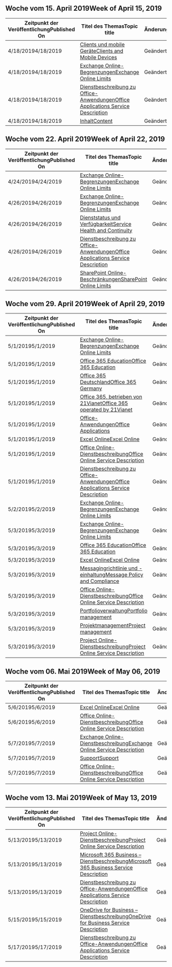 <!-- This file is generated automatically each week. Changes made to this file will be overwritten.-->




## <a name="week-of-april-15-2019"></a><span data-ttu-id="c0d31-101">Woche vom 15. April 2019</span><span class="sxs-lookup"><span data-stu-id="c0d31-101">Week of April 15, 2019</span></span>


| <span data-ttu-id="c0d31-102">Zeitpunkt der Veröffentlichung</span><span class="sxs-lookup"><span data-stu-id="c0d31-102">Published On</span></span> |<span data-ttu-id="c0d31-103">Titel des Themas</span><span class="sxs-lookup"><span data-stu-id="c0d31-103">Topic title</span></span> | <span data-ttu-id="c0d31-104">Änderung</span><span class="sxs-lookup"><span data-stu-id="c0d31-104">Change</span></span> |
|------|------------|--------|
| <span data-ttu-id="c0d31-105">4/18/2019</span><span class="sxs-lookup"><span data-stu-id="c0d31-105">4/18/2019</span></span> | [<span data-ttu-id="c0d31-106">Clients und mobile Geräte</span><span class="sxs-lookup"><span data-stu-id="c0d31-106">Clients and Mobile Devices</span></span>](/Office365/ServiceDescriptions/exchange-online-service-description/clients-and-mobile-devices) | <span data-ttu-id="c0d31-107">Geändert</span><span class="sxs-lookup"><span data-stu-id="c0d31-107">modified</span></span> |
| <span data-ttu-id="c0d31-108">4/18/2019</span><span class="sxs-lookup"><span data-stu-id="c0d31-108">4/18/2019</span></span> | [<span data-ttu-id="c0d31-109">Exchange Online-Begrenzungen</span><span class="sxs-lookup"><span data-stu-id="c0d31-109">Exchange Online Limits</span></span>](/Office365/ServiceDescriptions/exchange-online-service-description/exchange-online-limits) | <span data-ttu-id="c0d31-110">Geändert</span><span class="sxs-lookup"><span data-stu-id="c0d31-110">modified</span></span> |
| <span data-ttu-id="c0d31-111">4/18/2019</span><span class="sxs-lookup"><span data-stu-id="c0d31-111">4/18/2019</span></span> | [<span data-ttu-id="c0d31-112">Dienstbeschreibung zu Office-Anwendungen</span><span class="sxs-lookup"><span data-stu-id="c0d31-112">Office Applications Service Description</span></span>](/Office365/ServiceDescriptions/office-applications-service-description/office-applications-service-description) | <span data-ttu-id="c0d31-113">Geändert</span><span class="sxs-lookup"><span data-stu-id="c0d31-113">modified</span></span> |
| <span data-ttu-id="c0d31-114">4/18/2019</span><span class="sxs-lookup"><span data-stu-id="c0d31-114">4/18/2019</span></span> | [<span data-ttu-id="c0d31-115">Inhalt</span><span class="sxs-lookup"><span data-stu-id="c0d31-115">Content</span></span>](/Office365/ServiceDescriptions/sharepoint-online-service-description/content) | <span data-ttu-id="c0d31-116">Geändert</span><span class="sxs-lookup"><span data-stu-id="c0d31-116">modified</span></span> |


## <a name="week-of-april-22-2019"></a><span data-ttu-id="c0d31-117">Woche vom 22. April 2019</span><span class="sxs-lookup"><span data-stu-id="c0d31-117">Week of April 22, 2019</span></span>


| <span data-ttu-id="c0d31-118">Zeitpunkt der Veröffentlichung</span><span class="sxs-lookup"><span data-stu-id="c0d31-118">Published On</span></span> |<span data-ttu-id="c0d31-119">Titel des Themas</span><span class="sxs-lookup"><span data-stu-id="c0d31-119">Topic title</span></span> | <span data-ttu-id="c0d31-120">Änderung</span><span class="sxs-lookup"><span data-stu-id="c0d31-120">Change</span></span> |
|------|------------|--------|
| <span data-ttu-id="c0d31-121">4/24/2019</span><span class="sxs-lookup"><span data-stu-id="c0d31-121">4/24/2019</span></span> | [<span data-ttu-id="c0d31-122">Exchange Online-Begrenzungen</span><span class="sxs-lookup"><span data-stu-id="c0d31-122">Exchange Online Limits</span></span>](/Office365/ServiceDescriptions/exchange-online-service-description/exchange-online-limits) | <span data-ttu-id="c0d31-123">Geändert</span><span class="sxs-lookup"><span data-stu-id="c0d31-123">modified</span></span> |
| <span data-ttu-id="c0d31-124">4/26/2019</span><span class="sxs-lookup"><span data-stu-id="c0d31-124">4/26/2019</span></span> | [<span data-ttu-id="c0d31-125">Exchange Online-Begrenzungen</span><span class="sxs-lookup"><span data-stu-id="c0d31-125">Exchange Online Limits</span></span>](/Office365/ServiceDescriptions/exchange-online-service-description/exchange-online-limits) | <span data-ttu-id="c0d31-126">Geändert</span><span class="sxs-lookup"><span data-stu-id="c0d31-126">modified</span></span> |
| <span data-ttu-id="c0d31-127">4/26/2019</span><span class="sxs-lookup"><span data-stu-id="c0d31-127">4/26/2019</span></span> | [<span data-ttu-id="c0d31-128">Dienststatus und Verfügbarkeit</span><span class="sxs-lookup"><span data-stu-id="c0d31-128">Service Health and Continuity</span></span>](/Office365/ServiceDescriptions/office-365-platform-service-description/service-health-and-continuity) | <span data-ttu-id="c0d31-129">Geändert</span><span class="sxs-lookup"><span data-stu-id="c0d31-129">modified</span></span> |
| <span data-ttu-id="c0d31-130">4/26/2019</span><span class="sxs-lookup"><span data-stu-id="c0d31-130">4/26/2019</span></span> | [<span data-ttu-id="c0d31-131">Dienstbeschreibung zu Office-Anwendungen</span><span class="sxs-lookup"><span data-stu-id="c0d31-131">Office Applications Service Description</span></span>](/Office365/ServiceDescriptions/office-applications-service-description/office-applications-service-description) | <span data-ttu-id="c0d31-132">Geändert</span><span class="sxs-lookup"><span data-stu-id="c0d31-132">modified</span></span> |
| <span data-ttu-id="c0d31-133">4/26/2019</span><span class="sxs-lookup"><span data-stu-id="c0d31-133">4/26/2019</span></span> | [<span data-ttu-id="c0d31-134">SharePoint Online-Beschränkungen</span><span class="sxs-lookup"><span data-stu-id="c0d31-134">SharePoint Online Limits</span></span>](/Office365/ServiceDescriptions/sharepoint-online-service-description/sharepoint-online-limits) | <span data-ttu-id="c0d31-135">Geändert</span><span class="sxs-lookup"><span data-stu-id="c0d31-135">modified</span></span> |


## <a name="week-of-april-29-2019"></a><span data-ttu-id="c0d31-136">Woche vom 29. April 2019</span><span class="sxs-lookup"><span data-stu-id="c0d31-136">Week of April 29, 2019</span></span>


| <span data-ttu-id="c0d31-137">Zeitpunkt der Veröffentlichung</span><span class="sxs-lookup"><span data-stu-id="c0d31-137">Published On</span></span> |<span data-ttu-id="c0d31-138">Titel des Themas</span><span class="sxs-lookup"><span data-stu-id="c0d31-138">Topic title</span></span> | <span data-ttu-id="c0d31-139">Änderung</span><span class="sxs-lookup"><span data-stu-id="c0d31-139">Change</span></span> |
|------|------------|--------|
| <span data-ttu-id="c0d31-140">5/1/2019</span><span class="sxs-lookup"><span data-stu-id="c0d31-140">5/1/2019</span></span> | [<span data-ttu-id="c0d31-141">Exchange Online-Begrenzungen</span><span class="sxs-lookup"><span data-stu-id="c0d31-141">Exchange Online Limits</span></span>](/Office365/ServiceDescriptions/exchange-online-service-description/exchange-online-limits) | <span data-ttu-id="c0d31-142">Geändert</span><span class="sxs-lookup"><span data-stu-id="c0d31-142">modified</span></span> |
| <span data-ttu-id="c0d31-143">5/1/2019</span><span class="sxs-lookup"><span data-stu-id="c0d31-143">5/1/2019</span></span> | [<span data-ttu-id="c0d31-144">Office 365 Education</span><span class="sxs-lookup"><span data-stu-id="c0d31-144">Office 365 Education</span></span>](/Office365/ServiceDescriptions/office-365-platform-service-description/office-365-education) | <span data-ttu-id="c0d31-145">Geändert</span><span class="sxs-lookup"><span data-stu-id="c0d31-145">modified</span></span> |
| <span data-ttu-id="c0d31-146">5/1/2019</span><span class="sxs-lookup"><span data-stu-id="c0d31-146">5/1/2019</span></span> | [<span data-ttu-id="c0d31-147">Office 365 Deutschland</span><span class="sxs-lookup"><span data-stu-id="c0d31-147">Office 365 Germany</span></span>](/Office365/ServiceDescriptions/office-365-platform-service-description/office-365-germany) | <span data-ttu-id="c0d31-148">Geändert</span><span class="sxs-lookup"><span data-stu-id="c0d31-148">modified</span></span> |
| <span data-ttu-id="c0d31-149">5/1/2019</span><span class="sxs-lookup"><span data-stu-id="c0d31-149">5/1/2019</span></span> | [<span data-ttu-id="c0d31-150">Office 365, betrieben von 21Vianet</span><span class="sxs-lookup"><span data-stu-id="c0d31-150">Office 365 operated by 21Vianet</span></span>](/Office365/ServiceDescriptions/office-365-platform-service-description/office-365-operated-by-21vianet) | <span data-ttu-id="c0d31-151">Geändert</span><span class="sxs-lookup"><span data-stu-id="c0d31-151">modified</span></span> |
| <span data-ttu-id="c0d31-152">5/1/2019</span><span class="sxs-lookup"><span data-stu-id="c0d31-152">5/1/2019</span></span> | [<span data-ttu-id="c0d31-153">Office-Anwendungen</span><span class="sxs-lookup"><span data-stu-id="c0d31-153">Office Applications</span></span>](/Office365/ServiceDescriptions/office-applications-service-description/office-applications) | <span data-ttu-id="c0d31-154">Geändert</span><span class="sxs-lookup"><span data-stu-id="c0d31-154">modified</span></span> |
| <span data-ttu-id="c0d31-155">5/1/2019</span><span class="sxs-lookup"><span data-stu-id="c0d31-155">5/1/2019</span></span> | [<span data-ttu-id="c0d31-156">Excel Online</span><span class="sxs-lookup"><span data-stu-id="c0d31-156">Excel Online</span></span>](/Office365/ServiceDescriptions/office-online-service-description/excel-online) | <span data-ttu-id="c0d31-157">Geändert</span><span class="sxs-lookup"><span data-stu-id="c0d31-157">modified</span></span> |
| <span data-ttu-id="c0d31-158">5/1/2019</span><span class="sxs-lookup"><span data-stu-id="c0d31-158">5/1/2019</span></span> | [<span data-ttu-id="c0d31-159">Office Online-Dienstbeschreibung</span><span class="sxs-lookup"><span data-stu-id="c0d31-159">Office Online Service Description</span></span>](/Office365/ServiceDescriptions/office-online-service-description/office-online-service-description) | <span data-ttu-id="c0d31-160">Geändert</span><span class="sxs-lookup"><span data-stu-id="c0d31-160">modified</span></span> |
| <span data-ttu-id="c0d31-161">5/1/2019</span><span class="sxs-lookup"><span data-stu-id="c0d31-161">5/1/2019</span></span> | [<span data-ttu-id="c0d31-162">Dienstbeschreibung zu Office-Anwendungen</span><span class="sxs-lookup"><span data-stu-id="c0d31-162">Office Applications Service Description</span></span>](/Office365/ServiceDescriptions/office-applications-service-description/office-applications-service-description) | <span data-ttu-id="c0d31-163">Geändert</span><span class="sxs-lookup"><span data-stu-id="c0d31-163">modified</span></span> |
| <span data-ttu-id="c0d31-164">5/2/2019</span><span class="sxs-lookup"><span data-stu-id="c0d31-164">5/2/2019</span></span> | [<span data-ttu-id="c0d31-165">Exchange Online-Begrenzungen</span><span class="sxs-lookup"><span data-stu-id="c0d31-165">Exchange Online Limits</span></span>](/Office365/ServiceDescriptions/exchange-online-service-description/exchange-online-limits) | <span data-ttu-id="c0d31-166">Geändert</span><span class="sxs-lookup"><span data-stu-id="c0d31-166">modified</span></span> |
| <span data-ttu-id="c0d31-167">5/3/2019</span><span class="sxs-lookup"><span data-stu-id="c0d31-167">5/3/2019</span></span> | [<span data-ttu-id="c0d31-168">Exchange Online-Begrenzungen</span><span class="sxs-lookup"><span data-stu-id="c0d31-168">Exchange Online Limits</span></span>](/Office365/ServiceDescriptions/exchange-online-service-description/exchange-online-limits) | <span data-ttu-id="c0d31-169">Geändert</span><span class="sxs-lookup"><span data-stu-id="c0d31-169">modified</span></span> |
| <span data-ttu-id="c0d31-170">5/3/2019</span><span class="sxs-lookup"><span data-stu-id="c0d31-170">5/3/2019</span></span> | [<span data-ttu-id="c0d31-171">Office 365 Education</span><span class="sxs-lookup"><span data-stu-id="c0d31-171">Office 365 Education</span></span>](/Office365/ServiceDescriptions/office-365-platform-service-description/office-365-education) | <span data-ttu-id="c0d31-172">Geändert</span><span class="sxs-lookup"><span data-stu-id="c0d31-172">modified</span></span> |
| <span data-ttu-id="c0d31-173">5/3/2019</span><span class="sxs-lookup"><span data-stu-id="c0d31-173">5/3/2019</span></span> | [<span data-ttu-id="c0d31-174">Excel Online</span><span class="sxs-lookup"><span data-stu-id="c0d31-174">Excel Online</span></span>](/Office365/ServiceDescriptions/office-online-service-description/excel-online) | <span data-ttu-id="c0d31-175">Geändert</span><span class="sxs-lookup"><span data-stu-id="c0d31-175">modified</span></span> |
| <span data-ttu-id="c0d31-176">5/3/2019</span><span class="sxs-lookup"><span data-stu-id="c0d31-176">5/3/2019</span></span> | [<span data-ttu-id="c0d31-177">Messagingrichtlinie und -einhaltung</span><span class="sxs-lookup"><span data-stu-id="c0d31-177">Message Policy and Compliance</span></span>](/Office365/ServiceDescriptions/exchange-online-service-description/message-policy-and-compliance) | <span data-ttu-id="c0d31-178">Geändert</span><span class="sxs-lookup"><span data-stu-id="c0d31-178">modified</span></span> |
| <span data-ttu-id="c0d31-179">5/3/2019</span><span class="sxs-lookup"><span data-stu-id="c0d31-179">5/3/2019</span></span> | [<span data-ttu-id="c0d31-180">Office Online-Dienstbeschreibung</span><span class="sxs-lookup"><span data-stu-id="c0d31-180">Office Online Service Description</span></span>](/Office365/ServiceDescriptions/office-online-service-description/office-online-service-description) | <span data-ttu-id="c0d31-181">Geändert</span><span class="sxs-lookup"><span data-stu-id="c0d31-181">modified</span></span> |
| <span data-ttu-id="c0d31-182">5/3/2019</span><span class="sxs-lookup"><span data-stu-id="c0d31-182">5/3/2019</span></span> | [<span data-ttu-id="c0d31-183">Portfolioverwaltung</span><span class="sxs-lookup"><span data-stu-id="c0d31-183">Portfolio management</span></span>](/Office365/ServiceDescriptions/project-online-service-description/portfolio-management) | <span data-ttu-id="c0d31-184">Geändert</span><span class="sxs-lookup"><span data-stu-id="c0d31-184">modified</span></span> |
| <span data-ttu-id="c0d31-185">5/3/2019</span><span class="sxs-lookup"><span data-stu-id="c0d31-185">5/3/2019</span></span> | [<span data-ttu-id="c0d31-186">Projektmanagement</span><span class="sxs-lookup"><span data-stu-id="c0d31-186">Project management</span></span>](/Office365/ServiceDescriptions/project-online-service-description/project-management) | <span data-ttu-id="c0d31-187">Geändert</span><span class="sxs-lookup"><span data-stu-id="c0d31-187">modified</span></span> |
| <span data-ttu-id="c0d31-188">5/3/2019</span><span class="sxs-lookup"><span data-stu-id="c0d31-188">5/3/2019</span></span> | [<span data-ttu-id="c0d31-189">Project Online-Dienstbeschreibung</span><span class="sxs-lookup"><span data-stu-id="c0d31-189">Project Online Service Description</span></span>](/Office365/ServiceDescriptions/project-online-service-description/project-online-service-description) | <span data-ttu-id="c0d31-190">Geändert</span><span class="sxs-lookup"><span data-stu-id="c0d31-190">modified</span></span> |


## <a name="week-of-may-06-2019"></a><span data-ttu-id="c0d31-191">Woche vom 06. Mai 2019</span><span class="sxs-lookup"><span data-stu-id="c0d31-191">Week of May 06, 2019</span></span>


| <span data-ttu-id="c0d31-192">Zeitpunkt der Veröffentlichung</span><span class="sxs-lookup"><span data-stu-id="c0d31-192">Published On</span></span> |<span data-ttu-id="c0d31-193">Titel des Themas</span><span class="sxs-lookup"><span data-stu-id="c0d31-193">Topic title</span></span> | <span data-ttu-id="c0d31-194">Änderung</span><span class="sxs-lookup"><span data-stu-id="c0d31-194">Change</span></span> |
|------|------------|--------|
| <span data-ttu-id="c0d31-195">5/6/2019</span><span class="sxs-lookup"><span data-stu-id="c0d31-195">5/6/2019</span></span> | [<span data-ttu-id="c0d31-196">Excel Online</span><span class="sxs-lookup"><span data-stu-id="c0d31-196">Excel Online</span></span>](/Office365/ServiceDescriptions/office-online-service-description/excel-online) | <span data-ttu-id="c0d31-197">Geändert</span><span class="sxs-lookup"><span data-stu-id="c0d31-197">modified</span></span> |
| <span data-ttu-id="c0d31-198">5/6/2019</span><span class="sxs-lookup"><span data-stu-id="c0d31-198">5/6/2019</span></span> | [<span data-ttu-id="c0d31-199">Office Online-Dienstbeschreibung</span><span class="sxs-lookup"><span data-stu-id="c0d31-199">Office Online Service Description</span></span>](/Office365/ServiceDescriptions/office-online-service-description/office-online-service-description) | <span data-ttu-id="c0d31-200">Geändert</span><span class="sxs-lookup"><span data-stu-id="c0d31-200">modified</span></span> |
| <span data-ttu-id="c0d31-201">5/7/2019</span><span class="sxs-lookup"><span data-stu-id="c0d31-201">5/7/2019</span></span> | [<span data-ttu-id="c0d31-202">Exchange Online-Dienstbeschreibung</span><span class="sxs-lookup"><span data-stu-id="c0d31-202">Exchange Online Service Description</span></span>](/Office365/ServiceDescriptions/exchange-online-service-description/exchange-online-service-description) | <span data-ttu-id="c0d31-203">Geändert</span><span class="sxs-lookup"><span data-stu-id="c0d31-203">modified</span></span> |
| <span data-ttu-id="c0d31-204">5/7/2019</span><span class="sxs-lookup"><span data-stu-id="c0d31-204">5/7/2019</span></span> | [<span data-ttu-id="c0d31-205">Support</span><span class="sxs-lookup"><span data-stu-id="c0d31-205">Support</span></span>](/Office365/ServiceDescriptions/office-365-platform-service-description/support) | <span data-ttu-id="c0d31-206">Geändert</span><span class="sxs-lookup"><span data-stu-id="c0d31-206">modified</span></span> |
| <span data-ttu-id="c0d31-207">5/7/2019</span><span class="sxs-lookup"><span data-stu-id="c0d31-207">5/7/2019</span></span> | [<span data-ttu-id="c0d31-208">Office Online-Dienstbeschreibung</span><span class="sxs-lookup"><span data-stu-id="c0d31-208">Office Online Service Description</span></span>](/Office365/ServiceDescriptions/office-online-service-description/office-online-service-description) | <span data-ttu-id="c0d31-209">Geändert</span><span class="sxs-lookup"><span data-stu-id="c0d31-209">modified</span></span> |


## <a name="week-of-may-13-2019"></a><span data-ttu-id="c0d31-210">Woche vom 13. Mai 2019</span><span class="sxs-lookup"><span data-stu-id="c0d31-210">Week of May 13, 2019</span></span>


| <span data-ttu-id="c0d31-211">Zeitpunkt der Veröffentlichung</span><span class="sxs-lookup"><span data-stu-id="c0d31-211">Published On</span></span> |<span data-ttu-id="c0d31-212">Titel des Themas</span><span class="sxs-lookup"><span data-stu-id="c0d31-212">Topic title</span></span> | <span data-ttu-id="c0d31-213">Änderung</span><span class="sxs-lookup"><span data-stu-id="c0d31-213">Change</span></span> |
|------|------------|--------|
| <span data-ttu-id="c0d31-214">5/13/2019</span><span class="sxs-lookup"><span data-stu-id="c0d31-214">5/13/2019</span></span> | [<span data-ttu-id="c0d31-215">Project Online-Dienstbeschreibung</span><span class="sxs-lookup"><span data-stu-id="c0d31-215">Project Online Service Description</span></span>](/Office365/ServiceDescriptions/project-online-service-description/project-online-service-description) | <span data-ttu-id="c0d31-216">Geändert</span><span class="sxs-lookup"><span data-stu-id="c0d31-216">modified</span></span> |
| <span data-ttu-id="c0d31-217">5/13/2019</span><span class="sxs-lookup"><span data-stu-id="c0d31-217">5/13/2019</span></span> | [<span data-ttu-id="c0d31-218">Microsoft 365 Business – Dienstbeschreibung</span><span class="sxs-lookup"><span data-stu-id="c0d31-218">Microsoft 365 Business Service Description</span></span>](/Office365/ServiceDescriptions/microsoft-365-business-service-description) | <span data-ttu-id="c0d31-219">Geändert</span><span class="sxs-lookup"><span data-stu-id="c0d31-219">modified</span></span> |
| <span data-ttu-id="c0d31-220">5/13/2019</span><span class="sxs-lookup"><span data-stu-id="c0d31-220">5/13/2019</span></span> | [<span data-ttu-id="c0d31-221">Dienstbeschreibung zu Office-Anwendungen</span><span class="sxs-lookup"><span data-stu-id="c0d31-221">Office Applications Service Description</span></span>](/Office365/ServiceDescriptions/office-applications-service-description/office-applications-service-description) | <span data-ttu-id="c0d31-222">Geändert</span><span class="sxs-lookup"><span data-stu-id="c0d31-222">modified</span></span> |
| <span data-ttu-id="c0d31-223">5/15/2019</span><span class="sxs-lookup"><span data-stu-id="c0d31-223">5/15/2019</span></span> | [<span data-ttu-id="c0d31-224">OneDrive for Business – Dienstbeschreibung</span><span class="sxs-lookup"><span data-stu-id="c0d31-224">OneDrive for Business Service Description</span></span>](/Office365/ServiceDescriptions/onedrive-for-business-service-description) | <span data-ttu-id="c0d31-225">Geändert</span><span class="sxs-lookup"><span data-stu-id="c0d31-225">modified</span></span> |
| <span data-ttu-id="c0d31-226">5/17/2019</span><span class="sxs-lookup"><span data-stu-id="c0d31-226">5/17/2019</span></span> | [<span data-ttu-id="c0d31-227">Dienstbeschreibung zu Office-Anwendungen</span><span class="sxs-lookup"><span data-stu-id="c0d31-227">Office Applications Service Description</span></span>](/Office365/ServiceDescriptions/office-applications-service-description/office-applications-service-description) | <span data-ttu-id="c0d31-228">Geändert</span><span class="sxs-lookup"><span data-stu-id="c0d31-228">modified</span></span> |
